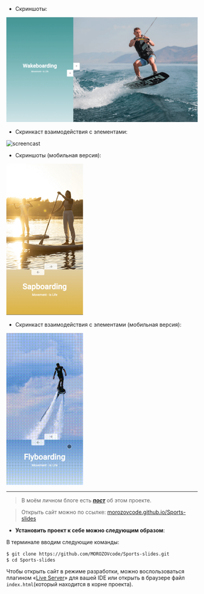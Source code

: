 - Скриншоты:

![screenshot](https://github.com/MOROZOVcode/Sports-slides/blob/main/forReadme/Sports-slides.png)

- Скринкаст взаимодействия с элементами:

![screencast](https://github.com/MOROZOVcode/Sports-slides/blob/main/forReadme/Sports-slides.gif)

- Скриншоты (мобильная версия):

<img src="https://github.com/MOROZOVcode/Sports-slides/blob/main/forReadme/Sports-slides_mobile.png" alt="screenshot" width="40%"/>

<br>

- Скринкаст взаимодействия с элементами (мобильная версия):

<img src="https://github.com/MOROZOVcode/Sports-slides/blob/main/forReadme/Sports-slides_mobile.gif" alt="screencast" width="40%"/>

---

> В моём личном блоге есть [_**пост**_](https://t.me/morozov_code/72) об этом проекте.

> Открыть сайт можно по ссылке: [morozovcode.github.io/Sports-slides](https://morozovcode.github.io/Sports-slides/)

- **Установить проект к себе можно следующим образом**:

В терминале вводим следующие команды:

```
$ git clone https://github.com/MOROZOVcode/Sports-slides.git
$ cd Sports-slides
```

Чтобы открыть сайт в режиме разработки, можно вослользоваться плагином «[Live Server](https://visualstudiocode1.ru/ustanovka-i-nastrojka-liveserver-v-vs-code.html)» для вашей IDE или открыть в браузере файл `index.html`(который находится в корне проекта).
